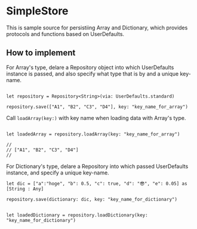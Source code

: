 #  SimpleStore


This is sample source for persistiing Array and Dictionary, which provides protocols and functions based on UserDefaults.


## How to implement

For Array's type, delare a Repository object into which UserDefaults instance is passed, and also specify what type that is by <Type> and a unique key-name.

```swift:

let repository = Repository<String>(via: UserDefaults.standard)

repository.save(["A1", "B2", "C3", "D4"], key: "key_name_for_array")

```

Call `loadArray(key:)` with key name when loading data with Array's type.

```swift:

let loadedArray = repository.loadArray(key: "key_name_for_array")

//
// ["A1", "B2", "C3", "D4"]
//

```

For Dictionary's type, delare a Repository into which passed UserDefaults instance, and specify a unique key-name.

```
let dic = ["a":"hoge", "b": 0.5, "c": true, "d": "😎", "e": 0.05] as [String : Any]

repository.save(dictionary: dic, key: "key_name_for_dictionary")

```

```swift:

let loadedDictionary = repository.loadDictionary(key: "key_name_for_dictionary")

```

